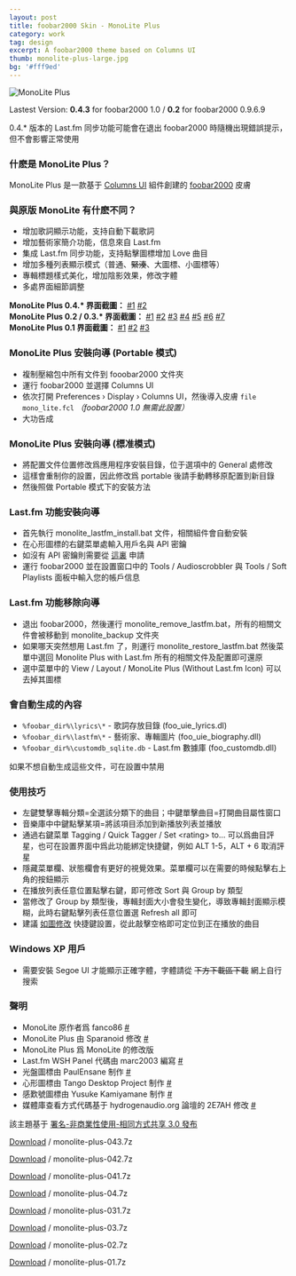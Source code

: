 ```yaml
---
layout: post
title: foobar2000 Skin - MonoLite Plus
category: work
tag: design
excerpt: A foobar2000 theme based on Columns UI
thumb: monolite-plus-large.jpg
bg: '#fff9ed'
---
```


<p><img src="{{ site.file }}/monolite-plus-04.jpg" alt="MonoLite Plus"></p>

<div class=txt>
<p class=note>Lastest Version: <strong>0.4.3</strong> for foobar2000 1.0 / <strong>0.2</strong> for foobar2000 0.9.6.9</p>
<p class=note>0.4.* 版本的 Last.fm 同步功能可能會在退出 foobar2000 時隨機出現錯誤提示，但不會影響正常使用</p>
</div>

<div class=txt>
<h3>什麽是 MonoLite Plus？</h3>

<p>MonoLite Plus 是一款基于 <a href="http://yuo.be/columns.php">Columns UI</a> 組件創建的 <a href="http://www.foobar2000.org/">foobar2000</a> 皮膚</p>

<h3>與原版 MonoLite 有什麽不同？</h3>

<ul>
<li>增加歌詞顯示功能，支持自動下載歌詞</li>
<li>增加藝術家簡介功能，信息來自 Last.fm</li>
<li>集成 Last.fm 同步功能，支持點擊圖標增加 Love 曲目</li>
<li>增加多種列表顯示模式（普通、<del datetime="2010-01-11T12:48:16+00:00">緊湊</del>、大圖標、小圖標等）</li>
<li>專輯標題樣式美化，增加陰影效果，修改字體</li>
<li>多處界面細節調整</li>
</ul>

<p>
<strong>MonoLite Plus 0.4.* 界面截圖：</strong>
  <a href="{{ site.file }}/monolite-plus-04-01.png">#1</a>
  <a href="{{ site.file }}/monolite-plus-04-02.png">#2</a>
<br>
<strong>MonoLite Plus 0.2 / 0.3.* 界面截圖：</strong>
  <a href="{{ site.file }}/monolite-plus-02-01.png">#1</a>
  <a href="{{ site.file }}/monolite-plus-02-02.png">#2</a>
  <a href="{{ site.file }}/monolite-plus-02-03.png">#3</a>
  <a href="{{ site.file }}/monolite-plus-02-04.png">#4</a>
  <a href="{{ site.file }}/monolite-plus-02-05.png">#5</a>
  <a href="{{ site.file }}/monolite-plus-02-06.png">#6</a>
  <a href="{{ site.file }}/monolite-plus-02-07.png">#7</a>
<br>
<strong>MonoLite Plus 0.1 界面截圖：</strong>
  <a href="{{ site.file }}/monolite-plus-01.png">#1</a>
  <a href="{{ site.file }}/monolite-plus-02.png">#2</a>
  <a href="{{ site.file }}/monolite-plus-03.png">#3</a>
</p>

<h3>MonoLite Plus 安裝向導 (Portable 模式)</h3>

<ul>
<li>複制壓縮包中所有文件到 fooobar2000 文件夾</li>
<li>運行 foobar2000 並選擇 Columns UI</li>
<li>依次打開 Preferences &#8250; Display &#8250; Columns UI，然後導入皮膚 <code>file mono_lite.fcl</code> <em>（foobar2000 1.0 無需此設置）</em></li>
<li>大功告成</li>
</ul>

<h3>MonoLite Plus 安裝向導 (標准模式)</h3>

<ul>
<li>將配置文件位置修改爲應用程序安裝目錄，位于選項中的 General 處修改</li>
<li>這樣會重制你的設置，因此修改爲 portable 後請手動轉移原配置到新目錄</li>
<li>然後照做 Portable 模式下的安裝方法</li>
</ul>

<h3>Last.fm 功能安裝向導</h3>

<ul>
<li>首先執行 monolite_lastfm_install.bat 文件，相關組件會自動安裝</li>
<li>在心形圖標的右鍵菜單處輸入用戶名與 API 密鑰</li>
<li>如沒有 API 密鑰則需要從 <a href="http://www.last.fm/api/account">這裏</a> 申請</li>
<li>運行 foobar2000 並在設置窗口中的 Tools / Audioscrobbler 與 Tools / Soft Playlists 面板中輸入您的帳戶信息</li>
</ul>

<h3>Last.fm 功能移除向導</h3>

<ul>
<li>退出 foobar2000，然後運行 monolite_remove_lastfm.bat，所有的相關文件會被移動到 monolite_backup 文件夾</li>
<li>如果哪天突然想用 Last.fm 了，則運行 monolite_restore_lastfm.bat 然後菜單中選回 Monolite Plus with Last.fm 所有的相關文件及配置即可還原</li>
<li>選中菜單中的 View / Layout / MonoLite Plus (Without Last.fm Icon) 可以去掉其圖標</li>
</ul>

<h3>會自動生成的內容</h3>

<ul>
<li><code>%foobar_dir%\lyrics\*</code> - 歌詞存放目錄 (foo_uie_lyrics.dl)</li>
<li><code>%foobar_dir%\lastfm\*</code> - 藝術家、專輯圖片 (foo_uie_biography.dll)</li>
<li><code>%foobar_dir%\customdb_sqlite.db</code> - Last.fm 數據庫 (foo_customdb.dll)</li>
</ul>

<p>如果不想自動生成這些文件，可在設置中禁用</p>

<h3>使用技巧</h3>

<ul>
<li>左鍵雙擊專輯分類=全選該分類下的曲目；中鍵單擊曲目=打開曲目屬性窗口</li>
<li>音樂庫中中鍵點擊某項=將該項目添加到新播放列表並播放</li>
<li>通過右鍵菜單 Tagging / Quick Tagger / Set &lt;rating&gt; to... 可以爲曲目評星，也可在設置界面中爲此功能綁定快捷鍵，例如 ALT 1-5，ALT + 6 取消評星</li>
<li>隱藏菜單欄、狀態欄會有更好的視覺效果。菜單欄可以在需要的時候點擊右上角的按鈕顯示</li>
<li>在播放列表任意位置點擊右鍵，即可修改 Sort 與 Group by 類型</li>
<li>當修改了 Group by 類型後，專輯封面大小會發生變化，導致專輯封面顯示模糊，此時右鍵點擊列表任意位置選 Refresh all 即可</li>
<li>建議 <a href="{{ site.file }}/monolite-plus-04.png">如圖修改</a> 快捷鍵設置，從此敲擊空格即可定位到正在播放的曲目</li>
</ul>

<h3>Windows XP 用戶</h3>

<ul>
<li>需要安裝 Segoe UI 才能顯示正確字體，字體請從 <del datetime="2010-10-17T08:34:52+00:00">下方下載區下載</del> 網上自行搜索</li>
</ul>

<h3>聲明</h3>

<ul>
<li>MonoLite 原作者爲 fanco86 <a href="http://fanco86.deviantart.com/art/MonoLite-122756120">#</a></li>
<li>MonoLite Plus 由 Sparanoid 修改 <a href="http://junior-spirit.deviantart.com/art/MonoLite-Plus-144505359/">#</a></li>
<li>MonoLite Plus 爲 MonoLite 的修改版</li>
<li>Last.fm WSH Panel 代碼由 marc2003 編寫 <a href="http://www.hydrogenaudio.org/forums/index.php?showtopic=76772">#</a></li>
<li>光盤圖標由 PaulEnsane 制作 <a href="http://paulensane.deviantart.com/art/CD-Icon-115783933">#</a></li>
<li>心形圖標由 Tango Desktop Project 制作 <a href="http://tango.freedesktop.org/Tango_Desktop_Project">#</a></li>
<li>感歎號圖標由 Yusuke Kamiyamane 制作 <a href="http://www.pinvoke.com/">#</a></li>
<li>媒體庫查看方式代碼基于 hydrogenaudio.org 論壇的 2E7AH 修改 <a href="http://www.hydrogenaudio.org/forums/index.php?s=&showtopic=68552&view=findpost&p=684400">#</a></li>
</ul>

<p class=note>該主題基于 <a href="http://creativecommons.org/licenses/by-nc-sa/3.0/deed.zh">署名-非商業性使用-相同方式共享 3.0 發布</a></p>

<p class=download><a href="{{ site.file }}/download/monolite-plus-043.7z">Download</a> / monolite-plus-043.7z</p>
<p class=download><a href="{{ site.file }}/download/monolite-plus-043.7z">Download</a> / monolite-plus-042.7z</p>
<p class=download><a href="{{ site.file }}/download/monolite-plus-043.7z">Download</a> / monolite-plus-041.7z</p>
<p class=download><a href="{{ site.file }}/download/monolite-plus-043.7z">Download</a> / monolite-plus-04.7z</p>
<p class=download><a href="{{ site.file }}/download/monolite-plus-043.7z">Download</a> / monolite-plus-031.7z</p>
<p class=download><a href="{{ site.file }}/download/monolite-plus-043.7z">Download</a> / monolite-plus-03.7z</p>
<p class=download><a href="{{ site.file }}/download/monolite-plus-043.7z">Download</a> / monolite-plus-02.7z</p>
<p class=download><a href="{{ site.file }}/download/monolite-plus-043.7z">Download</a> / monolite-plus-01.7z</p>
</div>